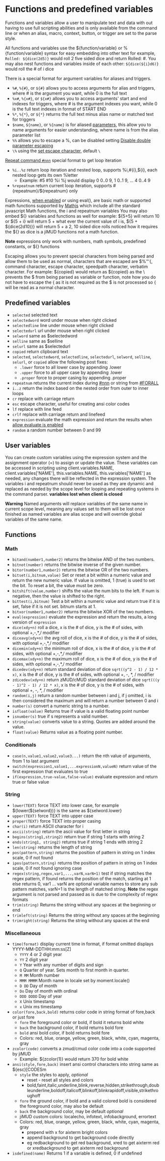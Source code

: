 # Functions and predefined variables

Functions and variables allow a user to manipulate text and data with out having to use full scripting abilities and is only available from the command line or when an alias, macro, context, button, or trigger are set to the parse style.

All functions and variables use the \${function/variable} or %{function/variable} syntax for easy embedding into other text for example, `Rolled: ${dice(2d5)}` would roll 2 five sided dice and return Rolled: #. You may also nest functions and variables inside of each other: `${dice(${i}d6)}` would roll the # of i dice

There is a special format for argument variables for aliases and triggers.

- `%#`, `%{#}`, or `${#}` allows you to access arguments for alias and triggers, where # is the argument you want, while 0 is the full text
- `%x#`, `%{x#}`, or `${x#}` allows you to access arguments' start and end indexes for triggers, where # is the argument indexes you want, while 0 is the full text indexes in format of START END
- `%*`, `%{*}`, or `${*}` returns the full text minus alias name or matched text for triggers
- `$name`, `${name}`, or `%{name}` is for aliased [parameters](profiles.md#aliases), this allow you to name arguments for easier understanding, where name is from the alias parameter list
- `%%` allows you to escape a %, can be disabled setting [Disable double parameter escaping](preferences.md#scripting)
- `\%` using the [set escape character](preferences.md#scripting--special-characters), default `\`

[Repeat command `#nnn`](commands.md) special format to get loop iteration

- `%i..%z`  return loop iteration and nested loop, supports %i,#{i},${i}, each nested loop gets its own %letter
  - Example: #5 #10 %i %j would display 0 0..0 9, 1 0..1 9, ... 4 0..4 9
- `%repeatnum` return current loop iteration, supports #{repeatnum}/${repeatnum} only

Expressions, [when enabled](preferences.md#scripting) or using eval(), are basic math or supported math functions supported by [Mathjs](http://mathjs.org/) which include all the standard javascript Math functions, the i and repeatnum variables You may also embed \${} variables and functions as well for example: \${5+5} will return 10 or \${5 + i} will return 5 + what ever the current value of i is, \${5 + \${dice(2d10)}} will return 5 + a 2, 10 sided dice rolls noticed how it requires the ${} as dice is a jiMUD functions not a math function.

**Note** expressions only work with numbers, math symbols, predefined constants, or ${} functions

Escaping allows you to prevent special characters from being parsed and allow them to be used as normal, characters that are escaped are $%"'{, command character, escape character, speedpath character, verbatim character. For example: \${copied} would return as ${copied} as the \ prevents the \$ from being parsed as variable or function, note how you do not have to escape the { as it is not required as the $ is not processed so { will be read as a normal character.

## Predefined variables

- `selected` selected text
- `selectedword` word under mouse when right clicked
- `selectedline` line under mouse when right clicked
- `selectedurl` url under mouse when right clicked
- `selword` same as $selectedword
- `selline` same as $selline
- `selurl` same as $selectedurl
- `copied` return clipboard text
- `selected`, `selectedword`, `selectedline`, `selectedurl`, `selword`, `selline`, `selurl`, or `copied` allow the following post fixes:
  - `.lower` force to all lower case by appending .lower
  - `.upper` force to all upper case by appending .lower
  - `.proper` force to proper casing by appending .proper
- `repeatnum` returns the current index during [#nnn](commands.md#repeating-and-loops) or string from [#FORALL](commands.md#repeating-and-loops)
- `i..z` return the index based on the nested order from outer to inner loops
- `cr` replace with carriage return
- `esc` escape character, useful for creating ansi color codes
- `lf` replace with line feed
- `crlf` replace with carriage return and linefeed
- `expression` evaluate the math expression and return the results when [allow evaluate is enabled](preferences.md#scripting)
- `random` a random number between 0 and 99

## User variables

You can create custom variables using the expression system and the assignment operator (=) to assign or update the value.  These variables can be accessed in scripting using client.variables.NAME, client.variables['NAME'], this.variables.NAME, this.variables['NAME'] as needed, any changes there will be reflected in the expression system. The variables i and repeatnum should never be used as they are dynamic and replaced as needed by the scope level for looping and repeating systems in the command parser. **variables lost when client is closed**

**Warning** Named arguments will replace variables of the same name in current scope level, meaning any values set to them will be lost once finished as named variables are alias scope and will override global variables of the same name.

## Functions

### **Math**

- `bitand(number1,number2)` returns the bitwise AND of the two numbers. 
- `bitnot(number)` returns the bitwise inverse of the given number.
- `bitor(number1,number2)` returns the bitwise OR of the two numbers. 
- `bitset(i,bitnum,value)` Set or reset a bit within a numeric value and return the new numeric value. If value is omitted, 1 (true) is used to set the bit. To reset a bit, the value must be zero. 
- `bitshift(value,number)` shifts the value the num bits to the left. If num is negative, then the value is shifted to the right. 
- `bittest(i,bitnum)` Test a bit within a numeric value and return true if it is set, false if it is not set. bitnum starts at 1. 
- `bitxor(number1,number2)` returns the bitwise XOR of the two numbers.
- `eval(expression)` evaluate the expression and return the results, a long version of `expression`
- `dice(xdy+n)` roll a dice, x is the # of dice, y is the # of sides, with optional +,-,*,/ modifier
- `diceavg(xdy+n)` the avg roll of dice, x is the # of dice, y is the # of sides, with optional +,-,*,/ modifier
- `dicemin(xdy+n)` the minimum roll of dice, x is the # of dice, y is the # of sides, with optional +,-,*,/ modifier
- `dicemax(xdy+n)` the maximum roll of dice, x is the # of dice, y is the # of sides, with optional +,-,*,/ modifier
- `dicedev(xdy+n)` return standard deviation of dice `sqrt((y^2 - 1) / 12 * x)`, x is the # of dice, y is the # of sides, with optional +, -, *, / modifier
- `zdicedev(xdy+n)` return zMUD/cMUD standard deviation of dice `sqrt(((y - 1)^2 - 1) / 12 * x)`, x is the # of dice, y is the # of sides, with optional +, -, *, / modifier
- `random(i,j)` return a random number between i and j, if j omitted, i is then considered the maximum and will return a number between 0 and i
- `number(s)` convert a numeric string to a number. 
- `isfloat(value)` Returns true if value is a valid floating point number
- `isnumber(s)` true if s represents a valid number. 
- `string(value)` converts value to a string. Quotes are added around the value.
- `float(value)` Returns value as a floating point number.

### **Conditionals**

- `case(n,value1,value2,value3...)` return the nth value of arguments, from 1 to last argument
- `switch(expression1,value1,...expressionN,valueN)` return value of the first expression that evaluates to true
- `if(expression,true-value,false-value)` evaluate expression and return true or false value

### **String**

- `lower(TEXT)` force TEXT into lower case, for example \${lower(\${selword})} is the same as ${selword.lower}
- `upper(TEXT)` force TEXT into upper case
- `proper(TEXT)` force TEXT into proper casing
- `char(i)` return ASCII character for i
- `ascii(string)` return the ascii value for first letter in string
- `begins(string1,string2)` return true if string 1 starts with string 2
- `ends(string1, string2)` returns true if string 1 ends with string 2
- `len(string)` returns the length of string
- `pos(pattern,string)` returns the position of pattern in string on 1 index scale, 0 if not found
- `ipos(pattern,string)` returns the position of pattern in string on 1 index scale, 0 if not found ignoring case
- `regex(string,regex,var1,...,varN,varN+1)` test if string matches the regex pattern, if found returns the position of the match, starting at 1 else returns 0, var1 ... varN are optional variable names to store any sub pattern matches, varN+1 is the length of matched string. **Note** the regex argument is not parsed and passed as is due to the complexity of regex formats
- `trim(string)` Returns the string without any spaces at the beginning or end
- `trimleft(string)` Returns the string without any spaces at the beginning
- `trimright(string)` Returns the string without any spaces at the end

### **Miscellaneous**
- `time(format)` display current time in format, if format omitted displays YYYY-MM-DDTHH:mm:ss[Z]
  - `YYYY` 4 or 2 digit year
  - `YY` 2 digit year
  - `Y` Year with any number of digits and sign
  - `Q` Quarter of year. Sets month to first month in quarter.
  - `M MM` Month number
  - `MMM MMMM` Month name in locale set by moment.locale()
  - `D DD` Day of month
  - `Do` Day of month with ordinal
  - `DDD DDDD` Day of year
  - `X` Unix timestamp
  - `x` Unix ms timestamp
- `color(fore,back,bold)` returns color code in string format of fore,back or just fore
  - `fore` the foreground color or bold, if bold it returns bold white
  - `back` the background color, if bold returns bold fore
  - `bold` ansi bold color, if bold returns bold fore
  - Colors: red, blue, orange, yellow, green, black, white, cyan, magenta, gray
- `zcolor(code)` converts a zmud/cmud color code into a code supported by jiMUD
  - Example: ${zcolor(1)} would return 370 for bold white
- `ansi(style,fore,back)` insert ansi control characters into string same as ${esc}[CODESm
    - `style` the styles to apply, *optional*
        - reset - reset all styles and colors
        - bold,faint,italic,underline,blink,reverse,hidden,strikethrough,doubleunderline,boldoff,italicoff,blinkoff,blinkrapidoff,visible,strikethroughoff
    - `fore` the ground color, if bold and a valid colored bold is considered the foreground color, may also be default
    - `back` the background color, may be default *optional*
    - jiMUD custom colors: localecho, infotext, infobackground, errortext
    - Colors: red, blue, orange, yellow, green, black, white, cyan, magenta, gray
      - prepend with x for aixterm bright colors
      - append background to get background code directly
      - eg redbackground to get red background, xred to get aixterm red or xredbackground to get aixterm red background
- `isdefined(name)` Returns 1 if a variable is defined, 0 if undefined

